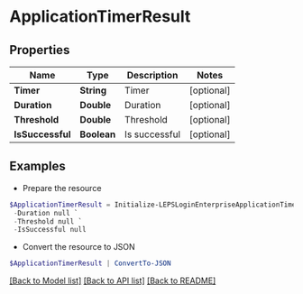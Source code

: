 # ApplicationTimerResult
## Properties

Name | Type | Description | Notes
------------ | ------------- | ------------- | -------------
**Timer** | **String** | Timer | [optional] 
**Duration** | **Double** | Duration | [optional] 
**Threshold** | **Double** | Threshold | [optional] 
**IsSuccessful** | **Boolean** | Is successful | [optional] 

## Examples

- Prepare the resource
```powershell
$ApplicationTimerResult = Initialize-LEPSLoginEnterpriseApplicationTimerResult  -Timer null `
 -Duration null `
 -Threshold null `
 -IsSuccessful null
```

- Convert the resource to JSON
```powershell
$ApplicationTimerResult | ConvertTo-JSON
```

[[Back to Model list]](../README.md#documentation-for-models) [[Back to API list]](../README.md#documentation-for-api-endpoints) [[Back to README]](../README.md)

